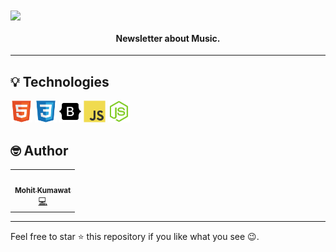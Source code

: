 <img align="center" src="https://i.imgur.com/HDPSA18.png">
<h4 align="center">Newsletter about Music.</h4>

<hr>

## 💡 Technologies
  <p align="left">
    <img src="https://raw.githubusercontent.com/devicons/devicon/d00d0969292a6569d45b06d3f350f463a0107b0d/icons/html5/html5-original.svg" alt="html5" width="35" height="35"/>
    <img src="https://raw.githubusercontent.com/devicons/devicon/d00d0969292a6569d45b06d3f350f463a0107b0d/icons/css3/css3-original.svg" alt="css3" width="35" height="35"/>
    <img src="https://raw.githubusercontent.com/devicons/devicon/d00d0969292a6569d45b06d3f350f463a0107b0d/icons/bootstrap/bootstrap-plain.svg" alt="bootstrap" width="35" height="35"/>
    <img src="https://raw.githubusercontent.com/devicons/devicon/d00d0969292a6569d45b06d3f350f463a0107b0d/icons/javascript/javascript-original.svg" alt="javascript" width="35" height="35"/>
    <img src="https://raw.githubusercontent.com/devicons/devicon/d00d0969292a6569d45b06d3f350f463a0107b0d/icons/nodejs/nodejs-original.svg" alt="nodejs" width="35" height="35">
  </p>

## 🤓 Author 
<table>
  <tr>
    <td align="center"><a href="https://github.com/mo-heatt"><br /><sub><b>Mohit Kumawat</b></sub></a><br /><a href="https://github.com/mo-heatt" title="Code">💻</a></td>
  <tr>
</table>

***
Feel free to star ⭐ this repository if you like what you see 😉.
